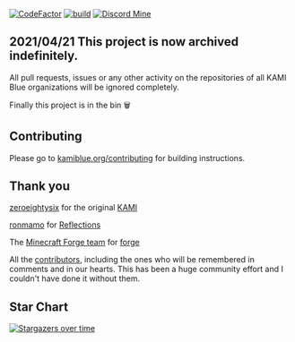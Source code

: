 [![CodeFactor](https://www.codefactor.io/repository/github/kami-blue/client/badge)](https://www.codefactor.io/repository/github/kami-blue/client)
[![build](https://github.com/kami-blue/client/workflows/gradle_build/badge.svg)](https://github.com/kami-blue/client/actions)
[![Discord Mine](https://img.shields.io/discord/573954110454366214?label=chat&logo=discord&logoColor=white)](https://discord.gg/KfpqwZB)

## 2021/04/21 This project is now archived indefinitely.

All pull requests, issues or any other activity on the repositories of all KAMI Blue organizations will be ignored completely.

Finally this project is in the bin 🗑️

## Contributing

Please go to [kamiblue.org/contributing](https://kamiblue.org/contributing) for building instructions.

## Thank you

[zeroeightysix](https://github.com/zeroeightysix) for the original [KAMI](https://github.com/zeroeightysix/KAMI)

[ronmamo](https://github.com/ronmamo/) for [Reflections](https://github.com/ronmamo/reflections)

The [Minecraft Forge team](https://github.com/MinecraftForge) for [forge](https://files.minecraftforge.net/)

All the [contributors](https://github.com/kami-blue/client/graphs/contributors), including the ones who will be remembered in comments and in our hearts. This has been a huge community effort and I couldn't have done it without them.

## Star Chart

[![Stargazers over time](https://starchart.cc/kami-blue/client.svg)](https://starchart.cc/kami-blue/client)
